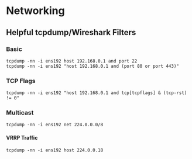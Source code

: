 # Networking
## Helpful tcpdump/Wireshark Filters
### Basic
```
tcpdump -nn -i ens192 host 192.168.0.1 and port 22
tcpdump -nn -i ens192 "host 192.168.0.1 and (port 80 or port 443)"
```
### TCP Flags
`tcpdump -nn -i ens192 "host 192.168.0.1 and tcp[tcpflags] & (tcp-rst) != 0"`

### Multicast
`tcpdump -nn -i ens192 net 224.0.0.0/8`
#### VRRP Traffic
`tcpdump -nn -i ens192 host 224.0.0.18`
